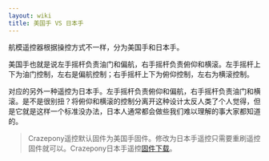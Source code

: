 ```yaml
---
layout: wiki
title: 美国手 VS 日本手
---
```


航模遥控器根据操控方式不一样，分为美国手和日本手。

美国手也就是说左手摇杆负责油门和偏航，右手摇杆负责俯仰和横滚。左手摇杆上下为油门控制，左右是偏航控制；右手摇杆上下为俯仰控制，左右为横滚控制。

对应的另外一种遥控为日本手。左手摇杆负责俯仰和偏航，右手摇杆负责油门和横滚。是不是很别扭？将俯仰和横滚的控制分离开这种设计太反人类了个人觉得，但是它就是这样一个标准没办法，日本人通常都会做些我们难以理解的事大家都知道的。


> Crazepony遥控默认固件为美国手固件。修改为日本手遥控只需要重刷遥控固件就可以。Crazepony日本手遥控[固件下载]()。
